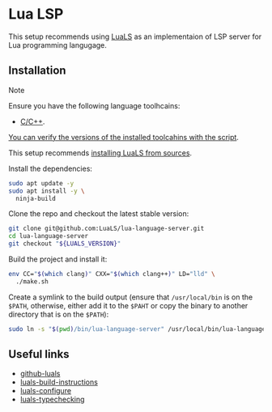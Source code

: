# Lua LSP

This setup recommends using [LuaLS][github-luals] as an implementaion of LSP server for Lua programming langugage.

## Installation

> [!NOTE]
>
> Ensure you have the following language toolhcains:
> - [C/C++](../../../system-setup/toolchains/llvm/README.md).
>
> [You can verify the versions of the installed toolcahins with the script](../../../system-setup/toolchains/README.md#verify-versions-of-the-installed-toolchains).

This setup recommends [installing LuaLS from sources][luals-build-instructions].

Install the dependencies:

```bash
sudo apt update -y
sudo apt install -y \
  ninja-build
```

Clone the repo and checkout the latest stable version:

```bash
git clone git@github.com:LuaLS/lua-language-server.git
cd lua-language-server
git checkout "${LUALS_VERSION}"
```

Build the project and install it:

```bash
env CC="$(which clang)" CXX="$(which clang++)" LD="lld" \
  ./make.sh
```

Create a symlink to the build output (ensure that `/usr/local/bin` is on the `$PATH`, otherwise, either add it to the `$PAHT` or copy the binary to another directory that is on the `$PATH`):

```bash
sudo ln -s "$(pwd)/bin/lua-language-server" /usr/local/bin/lua-language-server
```

## Useful links

- [github-luals][github-luals]
- [luals-build-instructions][luals-build-instructions]
- [luals-configure][luals-configure]
- [luals-typechecking][luals-typechecking]

[github-luals]: https://github.com/LuaLS/lua-language-server
[luals-build-instructions]: https://luals.github.io/wiki/build/
[luals-configure]: https://luals.github.io/wiki/configuration/
[luals-typechecking]: https://luals.github.io/wiki/type-checking/
